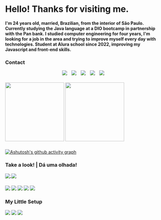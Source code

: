 # Hello! Thanks for visiting me.
#### I'm 24 years old, married, Brazilian, from the interior of São Paulo. Currently studying the Java language at a DIO bootcamp in partnership with the Pan bank. I studied computer engineering for four years, I'm looking for a job in the area and trying to improve myself every day with technologies. Student at Alura school since 2022, improving my Javascript and front-end skills.

### Contact
<div style="display:flex; gap:1em; align-items:center; justify-content:center"> 
  <a href="https://www.instagram.com/sr.jhones_/" target="_blank"> 
  <img src="https://img.shields.io/badge/Instagram-E4405F?style=for-the-badge&logo=instagram&logoColor=white"> </a>
  
  <a href="mailto:cassio.bjhones@gmail.com" >
  <img src="https://img.shields.io/badge/Gmail-D14836?style=for-the-badge&logo=gmail&logoColor=white"> </a>
  
  <a href="https://www.linkedin.com/in/cassio-bjhones/" target="_blank"> 
  <img src="https://img.shields.io/badge/LinkedIn-0077B5?style=for-the-badge&logo=linkedin&logoColor=white"> </a>

  <a href="https://twitter.com/Sr_Jhones_" target="_blank"> 
  <img src="https://img.shields.io/badge/Twitter-1DA1F2?style=for-the-badge&logo=twitter&logoColor=white"> </a>
  
  <a href="https://www.behance.net/newwaydesign?tracking_source=search_users|NEW%20WAY%20DESIGN" target="_blank">
  <img src="https://img.shields.io/badge/-Behance-blue?style=for-the-badge&logo=behance&logoColor=white" > </a>
</div>

###

<div> <!-- --TOP LANGS--TOP LANGS-- -->
  <img src="https://github-readme-stats.vercel.app/api/top-langs/?username=CassioJhones&layout=compact&theme=merko&langs_count=5" height="190em"/>
  <img src="https://github-readme-stats.vercel.app/api?username=CassioJhones&show_icons=true&theme=merko&count_private=true" height="190em"/>
</div> <!-- --TOP LANGS--TOP LANGS-- -->

###
<!-- --ACTIVITY--ACTIVITY--ACTIVITY-- -->
[![Ashutosh's github activity graph](https://github-readme-activity-graph.cyclic.app/graph?username=CassioJhones&bg_color=0a0f0b&color=abd200&line=68b587&point=b7d364&area=true&hide_border=true)](https://github.com/ashutosh00710/github-readme-activity-graph)
<!-- --ACTIVITY--ACTIVITY--ACTIVITY-- -->

<!-- --REPOS EXTRAS----REPOS EXTRAS-- -->
### Take a look!  |  Dá uma olhada!
<a href="https://github.com/CassioJhones/AboutMe">
<img align="center" src="https://github-readme-stats.vercel.app/api/pin/?username=CassioJhones&repo=AboutMe&theme=merko" /> </a>

<a href="https://github.com/CassioJhones/Robotron">
<img align="center" src="https://github-readme-stats.vercel.app/api/pin/?username=CassioJhones&repo=Robotron&theme=merko" /> </a>
<!-- --REPOS EXTRAS----REPOS EXTRAS-- -->

### 

<!-- --HABILITY-- --HABILITY-- -->
<div>
  <img src="https://img.shields.io/badge/JavaScript-F7DF1E?style=for-the-badge&logo=javascript&logoColor=black" /> 
  <img src="https://img.shields.io/badge/HTML5-E34F26?style=for-the-badge&logo=html5&logoColor=white " />
  <img src="https://img.shields.io/badge/CSS3-1572B6?style=for-the-badge&logo=css3&logoColor=white " />
  <img src="https://img.shields.io/badge/Java-ED8B00?style=for-the-badge&logo=openjdk&logoColor=white " />
  <img src="https://img.shields.io/badge/GIT-E44C30?style=for-the-badge&logo=git&logoColor=white " />
</div>
<!-- --HABILITY-- --HABILITY-- -->

<!-- --SETUP-- --SETUP-- -->
### My Little Setup
<div>
  <img src="https://img.shields.io/badge/Windows_10-Samsung_Expert_-0078D6?style=for-the-badge&logo=windows&logoColor=white" /> 
  <img src="https://img.shields.io/badge/Intel-Core_i5_7th_Gen-0071C5?style=for-the-badge&logo=intel&logoColor=white" />
  <img src="https://img.shields.io/badge/NVIDIA-GEFORCE_920MX-76B900?style=for-the-badge&logo=nvidia&logoColor=white" />
</div>
<!-- --SETUP-- --SETUP-- -->
